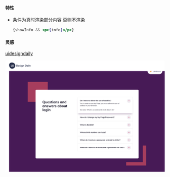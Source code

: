 #### 特性

- 条件为真时渲染部分内容 否则不渲染

  ```jsx
  {showInfo && <p>{info}</p>}
  ```

  



#### 灵感

[uidesigndaily](https://uidesigndaily.com/posts/sketch-accordion-website-day-1175)

![](./idea.png)
